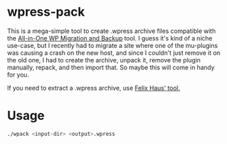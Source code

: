 # wpress-pack

This is a mega-simple tool to create .wpress archive files compatible with the [All-in-One WP Migration and Backup](https://wordpress.org/plugins/all-in-one-wp-migration/) tool. I guess it's kind of a niche use-case, but I recently had to migrate a site where one of the mu-plugins was causing a crash on the new host, and since I couldn't just remove it on the old one, I had to create the archive, unpack it, remove the plugin manually, repack, and then import that. So maybe this will come in handy for you.

If you need to extract a .wpress archive, use [Felix Haus' tool.](https://github.com/ofhouse/wpress-extract)

# Usage

```sh
./wpack <input-dir> <output>.wpress
```
